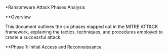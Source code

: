 *Ransomware Attack Phases Analysis

**Overview

This document outlines the six phases mapped out in the MITRE ATT&CK framework, explaining the tactics, techniques, and procedures employed to create a successful attack. 

**Phase 1: Initial Access and Reconnaissance


